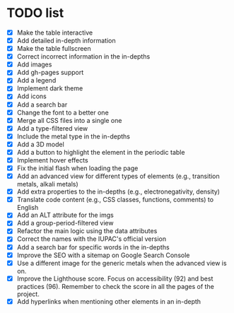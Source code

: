 # TODO list

- [X] Make the table interactive
- [X] Add detailed in-depth information
- [X] Make the table fullscreen
- [X] Correct incorrect information in the in-depths
- [X] Add images
- [X] Add gh-pages support
- [X] Add a legend
- [X] Implement dark theme
- [X] Add icons
- [X] Add a search bar
- [X] Change the font to a better one
- [X] Merge all CSS files into a single one
- [X] Add a type-filtered view
- [X] Include the metal type in the in-depths
- [X] Add a 3D model
- [X] Add a button to highlight the element in the periodic table
- [X] Implement hover effects
- [X] Fix the initial flash when loading the page
- [X] Add an advanced view for different types of elements (e.g., transition metals, alkali metals)
- [X] Add extra properties to the in-depths (e.g., electronegativity, density)
- [X] Translate code content (e.g., CSS classes, functions, comments) to English
- [X] Add an ALT attribute for the imgs
- [X] Add a group-period-filtered view
- [X] Refactor the main logic using the data attributes
- [X] Correct the names with the IUPAC's official version
- [X] Add a search bar for specific words in the in-depths
- [X] Improve the SEO with a sitemap on Google Search Console
- [X] Use a different image for the generic metals when the advanced view is on.
- [X] Improve the Lighthouse score. Focus on accessibility (92) and best practices (96). Remember to check the score in all the pages of the project.
- [X] Add hyperlinks when mentioning other elements in an in-depth
